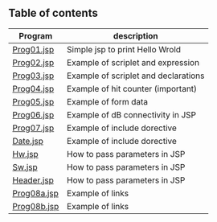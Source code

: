 ## Table of contents

Program | description
------- | -----------
[Prog01.jsp](Prog01.jsp) | Simple jsp to print Hello Wrold 
[Prog02.jsp](Prog02.jsp) | Example of scriplet and expression
[Prog03.jsp](Prog03.jsp) | Example of scriplet and declarations
[Prog04.jsp](Prog04.jsp) | Example of hit counter (important)
[Prog05.jsp](Prog05.jsp) | Example of form data 
[Prog06.jsp](Prog06.jsp) | Example of dB connectivity in JSP
[Prog07.jsp](Prog07.jsp) | Example of include dorective
[Date.jsp](Date.jsp) | Example of include dorective
[Hw.jsp](Hw.jsp) | How to pass parameters in JSP
[Sw.jsp](Sw.jsp) | How to pass parameters in JSP
[Header.jsp](Header.jsp) | How to pass parameters in JSP
[Prog08a.jsp](Prog08a.jsp) | Example of links
[Prog08b.jsp](Prog08b.jsp) | Example of links
